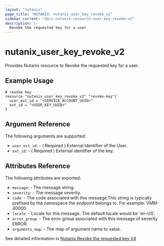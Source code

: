 ```yaml
---
layout: "nutanix"
page_title: "NUTANIX: nutanix_user_key_revoke_v2"
sidebar_current: "docs-nutanix-resource-user-key-revoke-v2"
description: |-
  Revoke the requested key for a user
---
```


# nutanix_user_key_revoke_v2

Provides Nutanix resource to Revoke the requested key for a user.

## Example Usage

```hcl
# revoke key
resource "nutanix_user_key_revoke_v2" "revoke-key"{
  user_ext_id = "<SERVICE_ACCOUNT_UUID>"
  ext_id = "<USER_KEY_UUID>"
}
```

##  Argument Reference

The following arguments are supported:

* `user_ext_id`: - ( Required ) External Identifier of the User.
* `ext_id`: - ( Required ) External identifier of the key.


## Attributes Reference

The following attributes are exported:

* `message`: - The message string.
* `severity`: - The message severity.
* `code`: - The code associated with this message.This string is typically prefixed by the namespace the endpoint belongs to. For example: VMM-40000.
* `locale`: - Locale for this message. The default locale would be 'en-US'.
* `error_group`: - The error group associated with this message of severity ERROR.
* `arguments_map`: - The map of argument name to value.

See detailed information in [Nutanix Revoke the requested key V4](https://developers.nutanix.com/api-reference?namespace=iam&version=v4.0#tag/Users/operation/revokeUserKey)
